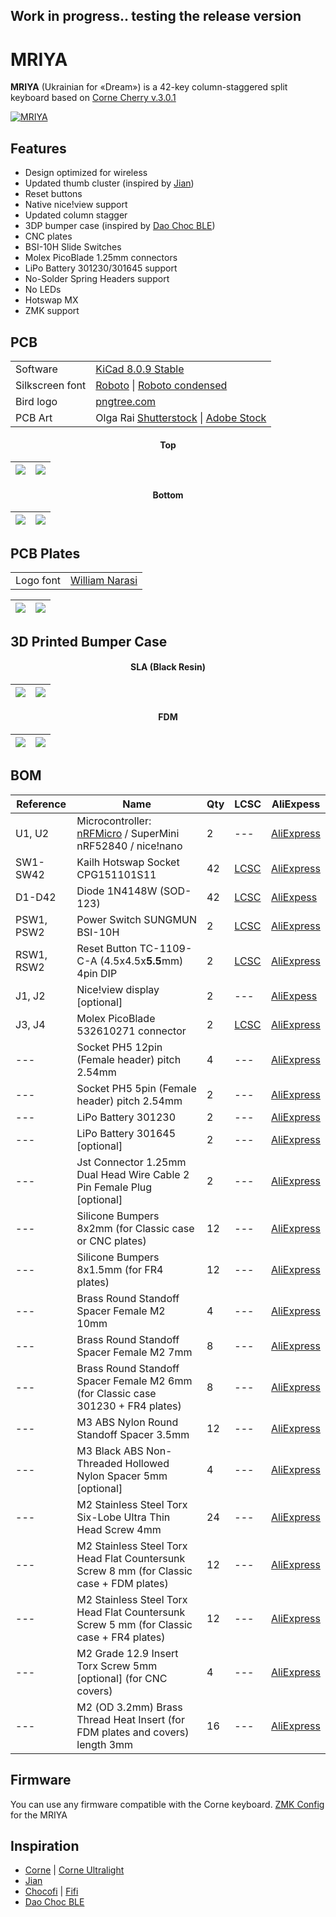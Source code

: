 ## Work in progress.. testing the release version

# MRIYA
**MRIYA** (Ukrainian for «Dream») is a 42-key column-staggered split keyboard based on [Corne Cherry v.3.0.1](https://github.com/foostan/crkbd)

[![MRIYA](https://github.com/themaxbang/MRIYA/blob/main/pictures/mriya.jpeg)](https://github.com/themaxbang/MRIYA/blob/main/pictures/mriya.jpeg)

## Features
- Design optimized for wireless
- Updated thumb cluster (inspired by [Jian](https://github.com/KGOH/Jian-Info))
- Reset buttons
- Native nice!view support
- Updated column stagger
- 3DP bumper case (inspired by [Dao Choc BLE](https://github.com/yumagulovrn/dao-choc-ble))
- CNC plates
- BSI-10H Slide Switches
- Molex PicoBlade 1.25mm connectors
- LiPo Battery 301230/301645 support
- No-Solder Spring Headers support
- No LEDs
- Hotswap MX
- ZMK support

## PCB
<table align="center">
    <tr>
        <td align="left">Software</td>
        <td align="left"><a href="https://www.kicad.org/">KiCad 8.0.9 Stable</a></td>
    </tr>
    <tr>
        <td align="left">Silkscreen font</td>
        <td align="left"><a href="https://fonts.google.com/specimen/Roboto">Roboto</a> | <a href="https://fonts.google.com/specimen/Roboto+Condensed">Roboto condensed</a></td>
    </tr>
    <tr>
        <td align="left">Bird logo</td>
        <td align="left"><a href="https://pngtree.com/freepng/minimalist-bird-logo_4124682.html">pngtree.com</a></td>
    </tr>
    <tr>
        <td align="left">PCB Art</td>
        <td align="left"> Olga Rai <a href="https://www.shutterstock.com/g/OlgaRai">Shutterstock</a> | <a href="https://stock.adobe.com/contributor/209778624/olga-rai">Adobe Stock</a></td>
    </tr>
</table>

#### <div align="center">Top<div>
![](https://github.com/themaxbang/MRIYA/blob/main/renders/mriya-pcb-left-top.png)|![](https://github.com/themaxbang/MRIYA/blob/main/renders/mriya-pcb-right-top.png) 
 ---- | -----  

#### <div align="center">Bottom<div>
![](https://github.com/themaxbang/MRIYA/blob/main/renders/mriya-pcb-right-bottom.png)|![](https://github.com/themaxbang/MRIYA/blob/main/renders/mriya-pcb-left-bottom.png)   
 ---- | -----  

## PCB Plates
<table align="center">
    <tr>
        <td align="left">Logo font</td>
        <td align="left"><a href="https://fontbundles.net/integritype-studio/1610789-william-narasi-calligraphy-font">William Narasi</a></td>
    </tr>
</table>

![](https://github.com/themaxbang/MRIYA/blob/main/renders/mriya-top-plate.png)|![](https://github.com/themaxbang/MRIYA/blob/main/renders/mriya-bottom-plate.png)   
 ---- | -----

## 3D Printed Bumper Case
#### <div align="center">SLA (Black Resin)<div>
![](https://github.com/themaxbang/MRIYA/blob/main/renders/mriya-bumper-case-SLA-01.png)|![](https://github.com/themaxbang/MRIYA/blob/main/renders/mriya-bumper-case-SLA-02.png)
 ---- | -----

#### <div align="center">FDM<div>
![](https://github.com/themaxbang/MRIYA/blob/main/renders/mriya-bumper-case-FDM-01.png)|![](https://github.com/themaxbang/MRIYA/blob/main/renders/mriya-bumper-case-FDM-02.png)
 ---- | -----

## BOM
Reference|Name|Qty|LCSC|AliExpess
 ------- | ------- | ------- | ------- | ------- 
U1, U2 | Microcontroller: [nRFMicro](https://github.com/joric/nrfmicro) / SuperMini nRF52840 / nice!nano | 2 | --- | [AliExpress](https://aliexpress.com/item/1005006282506884.html?sku_id=12000036599296319)
SW1-SW42 | Kailh Hotswap Socket CPG151101S11 | 42 | [LCSC](https://www.lcsc.com/product-detail/Mechanical-Keyboard-Shaft_span-style-background-color-ff0-Kailh-span-CPG151101S11-16_C5156480.html) | [AliExpress](https://aliexpress.com/item/1005007639688349.html?sku_id=12000041605806628)
D1-D42 | Diode 1N4148W (SOD-123) | 42 | [LCSC](https://www.lcsc.com/product-detail/Switching-Diodes_JSMSEMI-1N4148W_C917030.html) | [AliExpess](https://aliexpress.com/item/1005008224039255.html?sku_id=12000044288109815)
PSW1, PSW2 | Power Switch SUNGMUN BSI-10H | 2 | [LCSC](https://www.lcsc.com/product-detail/Slide-Switches_SM-Switch-BSI-10H_C5775777.html) | [AliExpress](https://aliexpress.com/item/1005006561513178.html?sku_id=12000037678382032)
RSW1, RSW2 | Reset Button TC-1109-C-A (4.5x4.5x**5.5**mm) 4pin DIP | 2 | [LCSC](https://www.lcsc.com/product-detail/Tactile-Switches_XKB-Connectivity-TC-1109-C-A_C561500.html) | [AliExpress](https://aliexpress.com/item/1005001629344310.html?sku_id=12000016890022339)
J1, J2 | Nice!view display [optional] | 2 | --- | [AliExpess](https://aliexpress.com/item/1005007972384358.html?sku_id=12000043094547978)
J3, J4 | Molex PicoBlade 532610271 connector | 2 | [LCSC](https://www.lcsc.com/product-detail/Wire-To-Board-Wire-To-Wire-Connector_MOLEX-532610271_C189700.html) | [AliExpress](https://aliexpress.com/item/1005004425197503.html?sku_id=12000029142536237)
--- | Socket PH5 12pin (Female header) pitch 2.54mm | 4 | --- | [AliExpress](https://aliexpress.com/item/1005006055026707.html?sku_id=12000037525939024)
--- | Socket PH5 5pin (Female header) pitch 2.54mm | 2 | --- | [AliExpress](https://aliexpress.com/item/1005006055026707.html?sku_id=12000037525939018)
--- | LiPo Battery 301230 | 2 | --- | [AliExpress](https://aliexpress.com/item/1005008151618452.html?sku_id=12000044007992383)
--- | LiPo Battery 301645 [optional] | 2 | --- | [AliExpress](https://aliexpress.com/item/32822552643.html?sku_id=64950436890)
--- | Jst Connector 1.25mm Dual Head Wire Cable 2 Pin Female Plug [optional] | 2 | --- | [AliExpress](https://aliexpress.com/item/1005006000774395.html?sku_id=12000035250620558)
--- | Silicone Bumpers 8x2mm (for Classic case or CNC plates) | 12 | --- | [AliExpress](https://aliexpress.com/item/1005005467943079.html?sku_id=12000033199265741)
--- | Silicone Bumpers 8x1.5mm (for FR4 plates) | 12 | --- | [AliExpress](https://aliexpress.com/item/1005002478823169.html?sku_id=12000038015770755)
--- | Brass Round Standoff Spacer Female M2 10mm | 4 | --- | [AliExpress](https://aliexpress.com/item/1005002979083511.html?sku_id=12000023043529034)
--- | Brass Round Standoff Spacer Female M2 7mm | 8 | --- | [AliExpress](https://aliexpress.com/item/1005002979083511.html?sku_id=12000023043529031)
--- | Brass Round Standoff Spacer Female M2 6mm (for Classic case 301230 + FR4 plates) | 8 | --- | [AliExpress](https://aliexpress.com/item/1005002979083511.html?sku_id=12000023043529030)
--- | M3 ABS Nylon Round Standoff Spacer 3.5mm | 12 | --- | [AliExpress](https://aliexpress.com/item/1005004162177818.html?sku_id=12000028239766646)
--- | M3 Black ABS Non-Threaded Hollowed Nylon Spacer 5mm [optional] | 4 | --- | [AliExpress](https://aliexpress.com/item/1005006120526666.html?sku_id=12000035843885709)
--- | M2 Stainless Steel Torx Six-Lobe Ultra Thin Head Screw 4mm | 24 | --- | [AliExpress](https://aliexpress.com/item/1005002461101939.html?sku_id=12000025423430581)
--- | M2 Stainless Steel Torx Head Flat Countersunk Screw 8 mm (for Classic case + FDM plates) | 12 | --- | [AliExpress](https://aliexpress.com/item/1005007404555871.html?sku_id=12000040603875540)
--- | M2 Stainless Steel Torx Head Flat Countersunk Screw 5 mm (for Classic case + FR4 plates) | 12 | --- | [AliExpress](https://aliexpress.com/item/1005007404555871.html?sku_id=12000040603875538)
--- | M2 Grade 12.9 Insert Torx Screw 5mm [optional] (for CNC covers) | 4 | --- | [AliExpress](https://aliexpress.com/item/4000498337202.html?sku_id=10000002274132371)
--- | М2 (OD 3.2mm) Brass Thread Heat Insert (for FDM plates and covers) length 3mm | 16 | --- | [AliExpress](https://aliexpress.com/item/1005006161392792.html?sku_id=12000036051013760)

## Firmware
You can use any firmware compatible with the Corne keyboard.
[ZMK Config](https://github.com/themaxbang/mriya-zmk-config) for the MRIYA

## Inspiration
- [Corne](https://github.com/foostan/crkbd) | [Corne Ultralight](https://github.com/petejohanson/crkbd/tree/board/corne-ultralight)
- [Jian](https://github.com/KGOH/Jian-Info)
- [Chocofi](https://github.com/pashutk/chocofi) | [Fifi](https://github.com/raychengy/fifi_split_keeb)
- [Dao Choc BLE](https://github.com/yumagulovrn/dao-choc-ble)
